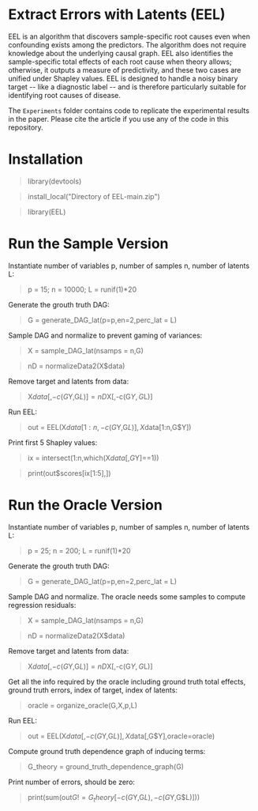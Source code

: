 # Extract Errors with Latents (EEL)

EEL is an algorithm that discovers sample-specific root causes even when confounding exists among the predictors. The algorithm does not require knowledge about the underlying causal graph. EEL also identifies the sample-specific total effects of each root cause when theory allows; otherwise, it outputs a measure of predictivity, and these two cases are unified under Shapley values. EEL is designed to handle a noisy binary target -- like a diagnostic label -- and is therefore particularly suitable for identifying root causes of disease.

The ``Experiments`` folder contains code to replicate the experimental results in the paper. Please cite the article if you use any of the code in this repository.

# Installation

> library(devtools)

> install_local("Directory of EEL-main.zip")

> library(EEL)

# Run the Sample Version

Instantiate number of variables p, number of samples n, number of latents L:
> p = 15; n = 10000; L = runif(1)*20

Generate the grouth truth DAG:
> G = generate_DAG_lat(p=p,en=2,perc_lat = L)

Sample DAG and normalize to prevent gaming of variances:
> X = sample_DAG_lat(nsamps = n,G)

> nD = normalizeData2(X$data) 

Remove target and latents from data:
> X$data[,-c(G$Y,G$L)] = nD$X[,-c(G$Y,G$L)]

Run EEL:
> out = EEL(X$data[1:n,-c(G$Y,G$L)],X$data[1:n,G$Y])

Print first 5 Shapley values:
> ix = intersect(1:n,which(X$data[,G$Y]==1))

> print(out$scores[ix[1:5],])


# Run the Oracle Version

Instantiate number of variables p, number of samples n, number of latents L:
> p = 25; n = 200; L = runif(1)*20

Generate the grouth truth DAG:
> G = generate_DAG_lat(p=p,en=2,perc_lat = L)
 
Sample DAG and normalize. The oracle needs some samples to compute regression residuals:
> X = sample_DAG_lat(nsamps = n,G)

> nD = normalizeData2(X$data) 

Remove target and latents from data:
> X$data[,-c(G$Y,G$L)] = nD$X[,-c(G$Y,G$L)]
 
Get all the info required by the oracle including ground truth total effects, ground truth errors, index of target, index of latents:
> oracle = organize_oracle(G,X,p,L)

Run EEL:
> out = EEL(X$data[,-c(G$Y,G$L)],X$data[,G$Y],oracle=oracle) 
 
Compute ground truth dependence graph of inducing terms:
> G_theory = ground_truth_dependence_graph(G)

Print number of errors, should be zero:
> print(sum(out$G != G_theory[-c(G$Y,G$L),-c(G$Y,G$L)])) 

